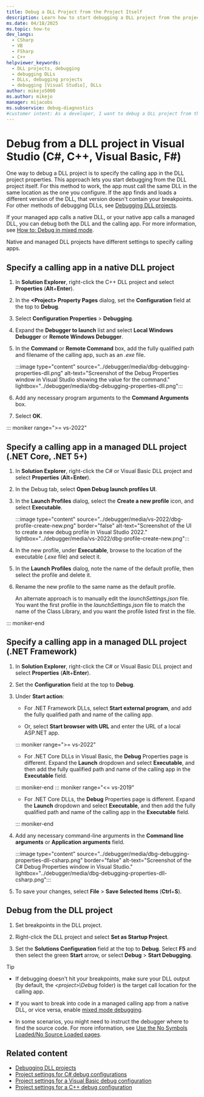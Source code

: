 ```yaml
---
title: Debug a DLL Project from the Project Itself
description: Learn how to start debugging a DLL project from the project itself by specifying the calling application in the project properties.
ms.date: 04/18/2025
ms.topic: how-to
dev_langs: 
  - CSharp
  - VB
  - FSharp
  - C++
helpviewer_keywords: 
  - DLL projects, debugging
  - debugging DLLs
  - DLLs, debugging projects
  - debugging [Visual Studio], DLLs
author: mikejo5000
ms.author: mikejo
manager: mijacobs
ms.subservice: debug-diagnostics
#customer intent: As a developer, I want to debug a DLL project from the project itself in Visual Studio, so I can trigger debug actions from the calling application.
---
```

# Debug from a DLL project in Visual Studio (C#, C++, Visual Basic, F#)

One way to debug a DLL project is to specify the calling app in the DLL project properties. This approach lets you start debugging from the DLL project itself. For this method to work, the app must call the same DLL in the same location as the one you configure. If the app finds and loads a different version of the DLL, that version doesn't contain your breakpoints. For other methods of debugging DLLs, see [Debugging DLL projects](../debugger/debugging-dll-projects.md).

If your managed app calls a native DLL, or your native app calls a managed DLL, you can debug both the DLL and the calling app. For more information, see [How to: Debug in mixed mode](../debugger/how-to-debug-in-mixed-mode.md).

Native and managed DLL projects have different settings to specify calling apps.

## Specify a calling app in a native DLL project

1. In **Solution Explorer**, right-click the C++ DLL project and select **Properties** (**Alt**+**Enter**).

1. In the **\<Project> Property Pages** dialog, set the **Configuration** field at the top to **Debug**.

1. Select **Configuration Properties** > **Debugging**.

1. Expand the **Debugger to launch** list and select **Local Windows Debugger** or **Remote Windows Debugger**.

1. In the **Command** or **Remote Command** box, add the fully qualified path and filename of the calling app, such as an *.exe* file.

   :::image type="content" source="../debugger/media/dbg-debugging-properties-dll.png" alt-text="Screenshot of the Debug Properties window in Visual Studio showing the value for the command." lightbox="../debugger/media/dbg-debugging-properties-dll.png":::

1. Add any necessary program arguments to the **Command Arguments** box.

1. Select **OK**.

::: moniker range=">= vs-2022"

## Specify a calling app in a managed DLL project (.NET Core, .NET 5+)

1. In **Solution Explorer**, right-click the C# or Visual Basic DLL project and select **Properties** (**Alt**+**Enter**).

1. In the Debug tab, select **Open Debug launch profiles UI**.

1. In the **Launch Profiles** dialog, select the **Create a new profile** icon, and select **Executable**.

   :::image type="content" source="../debugger/media/vs-2022/dbg-profile-create-new.png" border="false" alt-text="Screenshot of the UI to create a new debug profile in Visual Studio 2022." lightbox="../debugger/media/vs-2022/dbg-profile-create-new.png":::

1. In the new profile, under **Executable**, browse to the location of the executable (*.exe* file) and select it.

1. In the **Launch Profiles** dialog, note the name of the default profile, then select the profile and delete it.

1. Rename the new profile to the same name as the default profile.

   An alternate approach is to manually edit the *launchSettings.json* file. You want the first profile in the *launchSettings.json* file to match the name of the Class Library, and you want the profile listed first in the file.

::: moniker-end

## Specify a calling app in a managed DLL project (.NET Framework)

1. In **Solution Explorer**, right-click the C# or Visual Basic DLL project and select **Properties** (**Alt**+**Enter**).

1. Set the **Configuration** field at the top to **Debug**.

1. Under **Start action**:

   - For .NET Framework DLLs, select **Start external program**, and add the fully qualified path and name of the calling app.

   - Or, select **Start browser with URL** and enter the URL of a local ASP.NET app.

   ::: moniker range=">= vs-2022"

   - For .NET Core DLLs in Visual Basic, the **Debug** Properties page is different. Expand the **Launch** dropdown and select **Executable**, and then add the fully qualified path and name of the calling app in the **Executable** field.

   ::: moniker-end
   ::: moniker range="<= vs-2019"

   - For .NET Core DLLs, the **Debug** Properties page is different. Expand the **Launch** dropdown and select **Executable**, and then add the fully qualified path and name of the calling app in the **Executable** field.

   ::: moniker-end

1. Add any necessary command-line arguments in the **Command line arguments** or **Application arguments** field.

   :::image type="content" source="../debugger/media/dbg-debugging-properties-dll-csharp.png" border="false" alt-text="Screenshot of the C# Debug Properties window in Visual Studio." lightbox="../debugger/media/dbg-debugging-properties-dll-csharp.png":::

1. To save your changes, select **File** > **Save Selected Items** (**Ctrl**+**S**).

## Debug from the DLL project

1. Set breakpoints in the DLL project.

1. Right-click the DLL project and select **Set as Startup Project**.

1. Set the **Solutions Configuration** field at the top to **Debug**. Select **F5** and then select the green **Start** arrow, or select **Debug** > **Start Debugging**.

> [!TIP]
>
> - If debugging doesn't hit your breakpoints, make sure your DLL output (by default, the *\<project>\Debug* folder) is the target call location for the calling app.
>
> - If you want to break into code in a managed calling app from a native DLL, or vice versa, enable [mixed mode debugging](../debugger/how-to-debug-in-mixed-mode.md).
>
> - In some scenarios, you might need to instruct the debugger where to find the source code. For more information, see [Use the No Symbols Loaded/No Source Loaded pages](../debugger/specify-symbol-dot-pdb-and-source-files-in-the-visual-studio-debugger.md#use-the-no-symbols-loadedno-source-loaded-pages).

## Related content

- [Debugging DLL projects](../debugger/debugging-dll-projects.md)
- [Project settings for  C# debug configurations](../debugger/project-settings-for-csharp-debug-configurations.md)
- [Project settings for a Visual Basic debug configuration](../debugger/project-settings-for-a-visual-basic-debug-configuration.md)
- [Project settings for a C++ debug configuration](../debugger/project-settings-for-a-cpp-debug-configuration.md)
